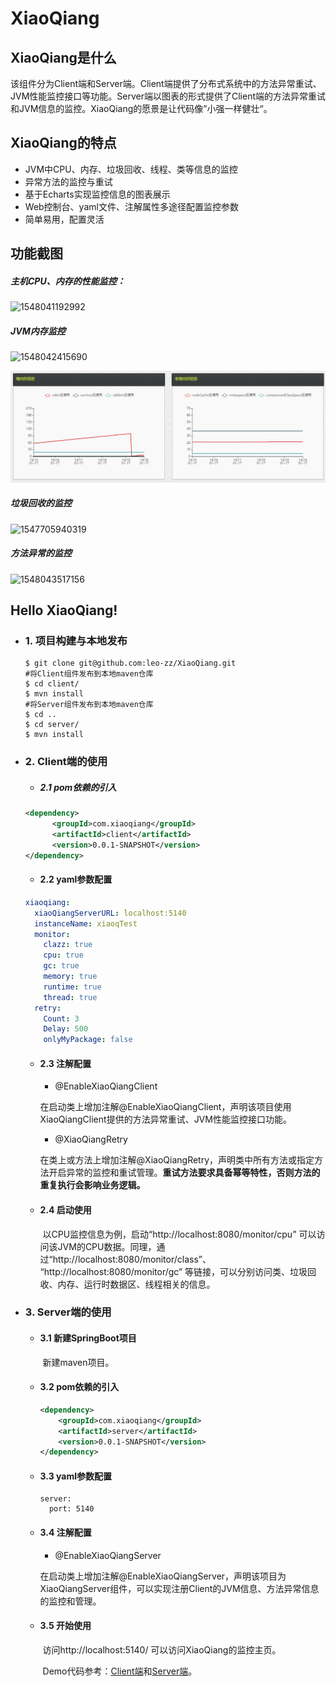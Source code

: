# XiaoQiang

## XiaoQiang是什么

​         该组件分为Client端和Server端。Client端提供了分布式系统中的方法异常重试、JVM性能监控接口等功能。Server端以图表的形式提供了Client端的方法异常重试和JVM信息的监控。XiaoQiang的愿景是让代码像”小强一样健壮“。

## XiaoQiang的特点

- JVM中CPU、内存、垃圾回收、线程、类等信息的监控
- 异常方法的监控与重试
- 基于Echarts实现监控信息的图表展示
- Web控制台、yaml文件、注解属性多途径配置监控参数
- 简单易用，配置灵活

## 功能截图

#####          主机CPU、内存的性能监控：

![1548041192992](F:\orange\cnblog\XQ\XiaoQiang\demo\pic\主机信息监控.png)

#####          JVM内存监控

![1548042415690](F:\orange\cnblog\XQ\XiaoQiang\demo\pic\JVM内存监控.png)

![1547706002731](https://raw.githubusercontent.com/leo-zz/XiaoQiang/master/demo/pic/1547706002731.png)

#####          垃圾回收的监控

![1547705940319](F:\orange\cnblog\XQ\XiaoQiang\demo\pic\GC监控.png)

#####          方法异常的监控

![1548043517156](F:\orange\cnblog\XQ\XiaoQiang\demo\pic\异常信息.png)

## Hello XiaoQiang!

- ### 1. 项目构建与本地发布

  ```
  $ git clone git@github.com:leo-zz/XiaoQiang.git
  #将Client组件发布到本地maven仓库
  $ cd client/
  $ mvn install
  #将Server组件发布到本地maven仓库
  $ cd ..
  $ cd server/
  $ mvn install
  ```

- ### 2. Client端的使用

  - ##### 2.1 pom依赖的引入

  ```xml
  <dependency>
        <groupId>com.xiaoqiang</groupId>
        <artifactId>client</artifactId>
        <version>0.0.1-SNAPSHOT</version>
  </dependency>
  ```

  - #### 2.2 yaml参数配置

  ```yaml
  xiaoqiang:
    xiaoQiangServerURL: localhost:5140
    instanceName: xiaoqTest
    monitor:
      clazz: true
      cpu: true
      gc: true
      memory: true
      runtime: true
      thread: true
    retry:
      Count: 3
      Delay: 500
      onlyMyPackage: false
  ```

  - #### 2.3 注解配置

    - @EnableXiaoQiangClient

    ​         在启动类上增加注解@EnableXiaoQiangClient，声明该项目使用XiaoQiangClient提供的方法异常重试、JVM性能监控接口功能。

    - @XiaoQiangRetry

    ​         在类上或方法上增加注解@XiaoQiangRetry，声明类中所有方法或指定方法开启异常的监控和重试管理。**重试方法要求具备幂等特性，否则方法的重复执行会影响业务逻辑。**

  - #### 2.4 启动使用

    ​         以CPU监控信息为例，启动“http://localhost:8080/monitor/cpu” 可以访问该JVM的CPU数据。同理，通过“http://localhost:8080/monitor/class”、 “http://localhost:8080/monitor/gc” 等链接，可以分别访问类、垃圾回收、内存、运行时数据区、线程相关的信息。

- ### 3. Server端的使用

  - #### 3.1 新建SpringBoot项目

    ​         新建maven项目。

  - #### 3.2 pom依赖的引入

    ```xml
    <dependency>
        <groupId>com.xiaoqiang</groupId>
        <artifactId>server</artifactId>
        <version>0.0.1-SNAPSHOT</version>
    </dependency>
    ```

  - #### 3.3 yaml参数配置

    ```
    server:
      port: 5140
    ```

  - #### 3.4 注解配置

    - @EnableXiaoQiangServer

    ​         在启动类上增加注解@EnableXiaoQiangServer，声明该项目为XiaoQiangServer组件，可以实现注册Client的JVM信息、方法异常信息的监控和管理。

  - #### 3.5 开始使用

    ​         访问http://localhost:5140/ 可以访问XiaoQiang的监控主页。

    ​         Demo代码参考：[Client端](https://github.com/leo-zz/XiaoQiang/tree/master/demo/client)和[Server端](https://github.com/leo-zz/XiaoQiang/tree/master/demo/server)。